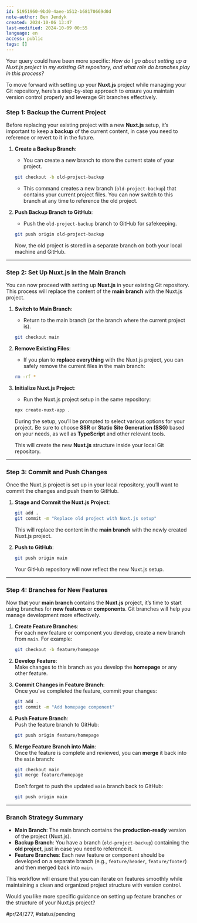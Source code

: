 ```yaml
---
id: 51951960-9bd0-4aee-b512-b68170669d0d
note-author: Ben Jendyk
created: 2024-10-06 13:47
last-modified: 2024-10-09 00:55
language: en
access: public
tags: []
---
```


Your query could have been more specific: *How do I go about setting up a Nuxt.js project in my existing Git repository, and what role do branches play in this process?*

To move forward with setting up your **Nuxt.js** project while managing your Git repository, here’s a step-by-step approach to ensure you maintain version control properly and leverage Git branches effectively.

### **Step 1: Backup the Current Project**

Before replacing your existing project with a new **Nuxt.js** setup, it’s important to keep a **backup** of the current content, in case you need to reference or revert to it in the future.

1. **Create a Backup Branch**:
	- You can create a new branch to store the current state of your project.

	```bash
   git checkout -b old-project-backup
   ```

	- This command creates a new branch (`old-project-backup`) that contains your current project files. You can now switch to this branch at any time to reference the old project.

2. **Push Backup Branch to GitHub**:
	- Push the `old-project-backup` branch to GitHub for safekeeping.

	```bash
   git push origin old-project-backup
   ```

	Now, the old project is stored in a separate branch on both your local machine and GitHub.

---

### **Step 2: Set Up Nuxt.js in the Main Branch**

You can now proceed with setting up **Nuxt.js** in your existing Git repository. This process will replace the content of the **main branch** with the Nuxt.js project.

1. **Switch to Main Branch**:
	- Return to the main branch (or the branch where the current project is).

	```bash
   git checkout main
   ```

2. **Remove Existing Files**:
	- If you plan to **replace everything** with the Nuxt.js project, you can safely remove the current files in the main branch:

	```bash
   rm -rf *
   ```

3. **Initialize Nuxt.js Project**:
	- Run the Nuxt.js project setup in the same repository:

	```bash
   npx create-nuxt-app .
   ```

	During the setup, you’ll be prompted to select various options for your project. Be sure to choose **SSR** or **Static Site Generation (SSG)** based on your needs, as well as **TypeScript** and other relevant tools.

	This will create the new **Nuxt.js** structure inside your local Git repository.

---

### **Step 3: Commit and Push Changes**

Once the Nuxt.js project is set up in your local repository, you’ll want to commit the changes and push them to GitHub.

1. **Stage and Commit the Nuxt.js Project**:

	```bash
   git add .
   git commit -m "Replace old project with Nuxt.js setup"
   ```

	This will replace the content in the **main branch** with the newly created Nuxt.js project.

2. **Push to GitHub**:

	```bash
   git push origin main
   ```

	Your GitHub repository will now reflect the new Nuxt.js setup.

---

### **Step 4: Branches for New Features**

Now that your **main branch** contains the **Nuxt.js** project, it’s time to start using branches for **new features** or **components**. Git branches will help you manage development more effectively.

1. **Create Feature Branches**:  
	For each new feature or component you develop, create a new branch from `main`. For example:

	```bash
   git checkout -b feature/homepage
   ```

2. **Develop Feature**:  
	Make changes to this branch as you develop the **homepage** or any other feature.

3. **Commit Changes in Feature Branch**:  
	Once you’ve completed the feature, commit your changes:

	```bash
   git add .
   git commit -m "Add homepage component"
   ```

4. **Push Feature Branch**:  
	Push the feature branch to GitHub:

	```bash
   git push origin feature/homepage
   ```

5. **Merge Feature Branch into Main**:  
	Once the feature is complete and reviewed, you can **merge** it back into the `main` branch:

	```bash
   git checkout main
   git merge feature/homepage
   ```

	Don’t forget to push the updated `main` branch back to GitHub:

	```bash
   git push origin main
   ```

---

### **Branch Strategy Summary**

- **Main Branch**: The main branch contains the **production-ready** version of the project (Nuxt.js).
- **Backup Branch**: You have a branch (`old-project-backup`) containing the **old project**, just in case you need to reference it.
- **Feature Branches**: Each new feature or component should be developed on a separate branch (e.g., `feature/header`, `feature/footer`) and then merged back into `main`.

This workflow will ensure that you can iterate on features smoothly while maintaining a clean and organized project structure with version control.

Would you like more specific guidance on setting up feature branches or the structure of your Nuxt.js project?


#pr/24/277, #status/pending